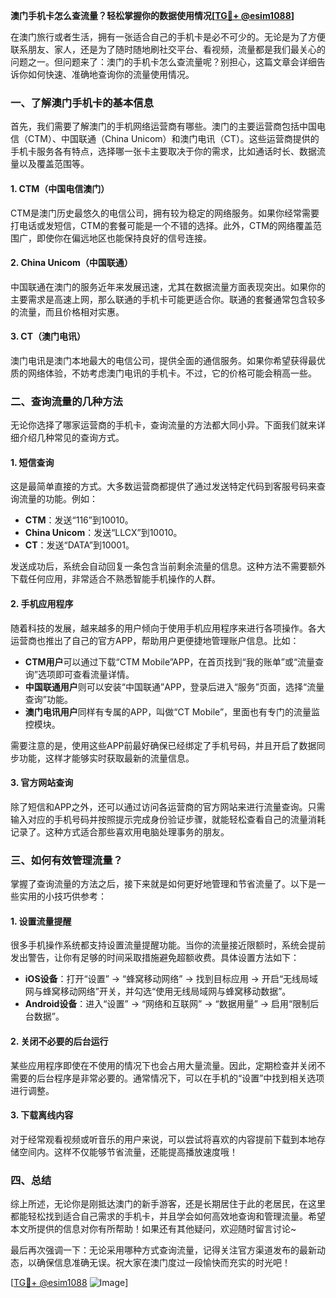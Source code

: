 **澳门手机卡怎么查流量？轻松掌握你的数据使用情况[[TG💪+ @esim1088](https://t.me/s/esim1088)]**

在澳门旅行或者生活，拥有一张适合自己的手机卡是必不可少的。无论是为了方便联系朋友、家人，还是为了随时随地刷社交平台、看视频，流量都是我们最关心的问题之一。但问题来了：澳门的手机卡怎么查流量呢？别担心，这篇文章会详细告诉你如何快速、准确地查询你的流量使用情况。

### 一、了解澳门手机卡的基本信息

首先，我们需要了解澳门的手机网络运营商有哪些。澳门的主要运营商包括中国电信（CTM）、中国联通（China Unicom）和澳门电讯（CT）。这些运营商提供的手机卡服务各有特点，选择哪一张卡主要取决于你的需求，比如通话时长、数据流量以及覆盖范围等。

#### 1. CTM（中国电信澳门）
CTM是澳门历史最悠久的电信公司，拥有较为稳定的网络服务。如果你经常需要打电话或发短信，CTM的套餐可能是一个不错的选择。此外，CTM的网络覆盖范围广，即使你在偏远地区也能保持良好的信号连接。

#### 2. China Unicom（中国联通）
中国联通在澳门的服务近年来发展迅速，尤其在数据流量方面表现突出。如果你的主要需求是高速上网，那么联通的手机卡可能更适合你。联通的套餐通常包含较多的流量，而且价格相对实惠。

#### 3. CT（澳门电讯）
澳门电讯是澳门本地最大的电信公司，提供全面的通信服务。如果你希望获得最优质的网络体验，不妨考虑澳门电讯的手机卡。不过，它的价格可能会稍高一些。

### 二、查询流量的几种方法

无论你选择了哪家运营商的手机卡，查询流量的方法都大同小异。下面我们就来详细介绍几种常见的查询方式。

#### 1. 短信查询
这是最简单直接的方式。大多数运营商都提供了通过发送特定代码到客服号码来查询流量的功能。例如：

- **CTM**：发送“116”到10010。
- **China Unicom**：发送“LLCX”到10010。
- **CT**：发送“DATA”到10001。

发送成功后，系统会自动回复一条包含当前剩余流量的信息。这种方法不需要额外下载任何应用，非常适合不熟悉智能手机操作的人群。

#### 2. 手机应用程序
随着科技的发展，越来越多的用户倾向于使用手机应用程序来进行各项操作。各大运营商也推出了自己的官方APP，帮助用户更便捷地管理账户信息。比如：

- **CTM用户**可以通过下载“CTM Mobile”APP，在首页找到“我的账单”或“流量查询”选项即可查看流量详情。
- **中国联通用户**则可以安装“中国联通”APP，登录后进入“服务”页面，选择“流量查询”功能。
- **澳门电讯用户**同样有专属的APP，叫做“CT Mobile”，里面也有专门的流量监控模块。

需要注意的是，使用这些APP前最好确保已经绑定了手机号码，并且开启了数据同步功能，这样才能够实时获取最新的流量信息。

#### 3. 官方网站查询
除了短信和APP之外，还可以通过访问各运营商的官方网站来进行流量查询。只需输入对应的手机号码并按照提示完成身份验证步骤，就能轻松查看自己的流量消耗记录了。这种方式适合那些喜欢用电脑处理事务的朋友。

### 三、如何有效管理流量？

掌握了查询流量的方法之后，接下来就是如何更好地管理和节省流量了。以下是一些实用的小技巧供参考：

#### 1. 设置流量提醒
很多手机操作系统都支持设置流量提醒功能。当你的流量接近限额时，系统会提前发出警告，让你有足够的时间采取措施避免超额收费。具体设置方法如下：
- **iOS设备**：打开“设置” -> “蜂窝移动网络” -> 找到目标应用 -> 开启“无线局域网与蜂窝移动网络”开关，并勾选“使用无线局域网与蜂窝移动数据”。
- **Android设备**：进入“设置” -> “网络和互联网” -> “数据用量” -> 启用“限制后台数据”。

#### 2. 关闭不必要的后台运行
某些应用程序即使在不使用的情况下也会占用大量流量。因此，定期检查并关闭不需要的后台程序是非常必要的。通常情况下，可以在手机的“设置”中找到相关选项进行调整。

#### 3. 下载离线内容
对于经常观看视频或听音乐的用户来说，可以尝试将喜欢的内容提前下载到本地存储空间内。这样不仅能够节省流量，还能提高播放速度哦！

### 四、总结

综上所述，无论你是刚抵达澳门的新手游客，还是长期居住于此的老居民，在这里都能轻松找到适合自己需求的手机卡，并且学会如何高效地查询和管理流量。希望本文所提供的信息对你有所帮助！如果还有其他疑问，欢迎随时留言讨论~

最后再次强调一下：无论采用哪种方式查询流量，记得关注官方渠道发布的最新动态，以确保信息准确无误。祝大家在澳门度过一段愉快而充实的时光吧！

[[TG💪+ @esim1088](https://t.me/s/esim1088) ![Image](https://i.postimg.cc/4NQfJmqS/Snipaste-2025-05-13-00-14-12.png)]